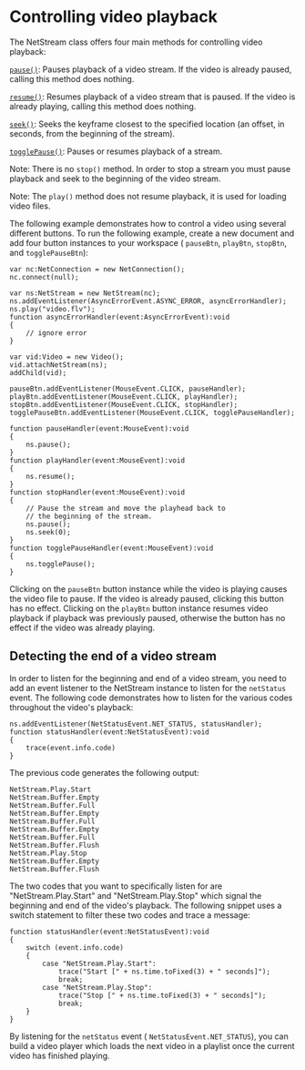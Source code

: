 # Controlling video playback

The NetStream class offers four main methods for controlling video playback:

[`pause()`](<https://help.adobe.com/en_US/FlashPlatform/reference/actionscript/3/flash/net/NetStream.html#pause()>):
Pauses playback of a video stream. If the video is already paused, calling this
method does nothing.

[`resume()`](<https://help.adobe.com/en_US/FlashPlatform/reference/actionscript/3/flash/net/NetStream.html#resume()>):
Resumes playback of a video stream that is paused. If the video is already
playing, calling this method does nothing.

[`seek()`](<https://help.adobe.com/en_US/FlashPlatform/reference/actionscript/3/flash/net/NetStream.html#seek()>):
Seeks the keyframe closest to the specified location (an offset, in seconds,
from the beginning of the stream).

[`togglePause()`](<https://help.adobe.com/en_US/FlashPlatform/reference/actionscript/3/flash/net/NetStream.html#togglePause()>):
Pauses or resumes playback of a stream.

Note: There is no `stop()` method. In order to stop a stream you must pause
playback and seek to the beginning of the video stream.

Note: The `play()` method does not resume playback, it is used for loading video
files.

The following example demonstrates how to control a video using several
different buttons. To run the following example, create a new document and add
four button instances to your workspace ( `pauseBtn`, `playBtn`, `stopBtn`, and
`togglePauseBtn`):

    var nc:NetConnection = new NetConnection();
    nc.connect(null);

    var ns:NetStream = new NetStream(nc);
    ns.addEventListener(AsyncErrorEvent.ASYNC_ERROR, asyncErrorHandler);
    ns.play("video.flv");
    function asyncErrorHandler(event:AsyncErrorEvent):void
    {
    	// ignore error
    }

    var vid:Video = new Video();
    vid.attachNetStream(ns);
    addChild(vid);

    pauseBtn.addEventListener(MouseEvent.CLICK, pauseHandler);
    playBtn.addEventListener(MouseEvent.CLICK, playHandler);
    stopBtn.addEventListener(MouseEvent.CLICK, stopHandler);
    togglePauseBtn.addEventListener(MouseEvent.CLICK, togglePauseHandler);

    function pauseHandler(event:MouseEvent):void
    {
    	ns.pause();
    }
    function playHandler(event:MouseEvent):void
    {
    	ns.resume();
    }
    function stopHandler(event:MouseEvent):void
    {
    	// Pause the stream and move the playhead back to
    	// the beginning of the stream.
    	ns.pause();
    	ns.seek(0);
    }
    function togglePauseHandler(event:MouseEvent):void
    {
    	ns.togglePause();
    }

Clicking on the `pauseBtn` button instance while the video is playing causes the
video file to pause. If the video is already paused, clicking this button has no
effect. Clicking on the `playBtn` button instance resumes video playback if
playback was previously paused, otherwise the button has no effect if the video
was already playing.

## Detecting the end of a video stream

In order to listen for the beginning and end of a video stream, you need to add
an event listener to the NetStream instance to listen for the `netStatus` event.
The following code demonstrates how to listen for the various codes throughout
the video's playback:

    ns.addEventListener(NetStatusEvent.NET_STATUS, statusHandler);
    function statusHandler(event:NetStatusEvent):void
    {
    	trace(event.info.code)
    }

The previous code generates the following output:

    NetStream.Play.Start
    NetStream.Buffer.Empty
    NetStream.Buffer.Full
    NetStream.Buffer.Empty
    NetStream.Buffer.Full
    NetStream.Buffer.Empty
    NetStream.Buffer.Full
    NetStream.Buffer.Flush
    NetStream.Play.Stop
    NetStream.Buffer.Empty
    NetStream.Buffer.Flush

The two codes that you want to specifically listen for are
"NetStream.Play.Start" and "NetStream.Play.Stop" which signal the beginning and
end of the video's playback. The following snippet uses a switch statement to
filter these two codes and trace a message:

    function statusHandler(event:NetStatusEvent):void
    {
    	switch (event.info.code)
    	{
    		case "NetStream.Play.Start":
    			trace("Start [" + ns.time.toFixed(3) + " seconds]");
    			break;
    		case "NetStream.Play.Stop":
    			trace("Stop [" + ns.time.toFixed(3) + " seconds]");
    			break;
    	}
    }

By listening for the `netStatus` event ( `NetStatusEvent.NET_STATUS`), you can
build a video player which loads the next video in a playlist once the current
video has finished playing.
